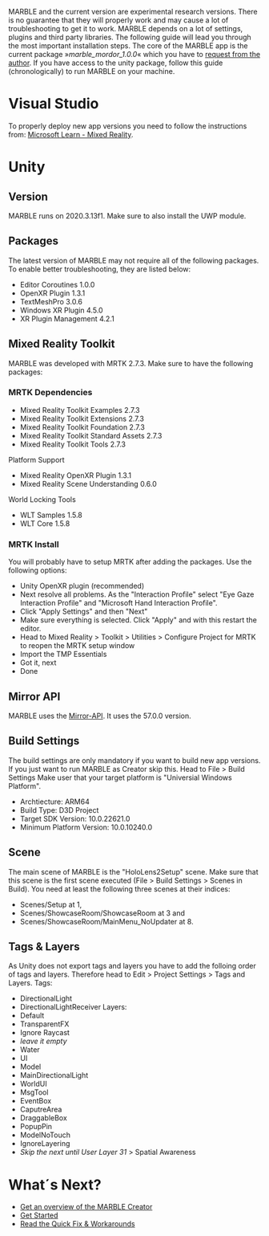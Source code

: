 MARBLE and the current version are experimental research versions. There is no guarantee that they will properly work and may cause a lot of troubleshooting to get it to work. MARBLE depends on a lot of settings, plugins and third party libraries. The following guide will lead you through the most important installation steps. The core of the MARBLE app is the current package »_marble_mordor_1.0.0_« which you have to [request from the author](mailto:marc-alexander.lohfink@hfu.eu).
If you have access to the unity package, follow this guide (chronologically) to run MARBLE on your machine.

# Visual Studio
To properly deploy new app versions you need to follow the instructions from: [Microsoft Learn - Mixed Reality](https://learn.microsoft.com/en-us/windows/mixed-reality/develop/install-the-tools#installation-checklist).

# Unity 
## Version
MARBLE runs on 2020.3.13f1. Make sure to also install the UWP module.

## Packages
The latest version of MARBLE may not require all of the following packages. To enable better troubleshooting, they are listed below:
* Editor Coroutines 1.0.0
* OpenXR Plugin 1.3.1
* TextMeshPro 3.0.6
* Windows XR Plugin 4.5.0
* XR Plugin Management 4.2.1

## Mixed Reality Toolkit
MARBLE was developed with MRTK 2.7.3. Make sure to have the following packages:

### MRTK Dependencies

* Mixed Reality Toolkit Examples 2.7.3
* Mixed Reality Toolkit Extensions 2.7.3
* Mixed Reality Toolkit Foundation 2.7.3
* Mixed Reality Toolkit Standard Assets 2.7.3
* Mixed Reality Toolkit Tools 2.7.3

Platform Support
* Mixed Reality OpenXR Plugin 1.3.1
* Mixed Reality Scene Understanding 0.6.0

World Locking Tools
* WLT Samples 1.5.8
* WLT Core 1.5.8

### MRTK Install 
You will probably have to setup MRTK after adding the packages. Use the following options:
* Unity OpenXR plugin (recommended)
* Next resolve all problems. As the "Interaction Profile" select "Eye Gaze Interaction Profile" and "Microsoft Hand Interaction Profile".
* Click "Apply Settings" and then "Next"
* Make sure everything is selected. Click "Apply" and with this restart the editor.
* Head to Mixed Reality > Toolkit > Utilities > Configure Project for MRTK to reopen the MRTK setup window
* Import the TMP Essentials
* Got it, next
* Done

## Mirror API
MARBLE uses the [Mirror-API](https://mirror-networking.com/). It uses the 57.0.0 version.

## Build Settings
The build settings are only mandatory if you want to build new app versions. If you just want to run MARBLE as Creator skip this.
Head to File > Build Settings
Make user that your target platform is "Universial Windows Platform". 
* Archtiecture: ARM64
* Build Type: D3D Project
* Target SDK Version: 10.0.22621.0
* Minimum Platform Version: 10.0.10240.0

## Scene
The main scene of MARBLE is the "HoloLens2Setup" scene. Make sure that this scene is the first scene executed (File > Build Settings > Scenes in Build).
You need at least the following three scenes at their indices: 
* Scenes/Setup at 1, 
* Scenes/ShowcaseRoom/ShowcaseRoom at 3 and
* Scenes/ShowcaseRoom/MainMenu_NoUpdater at 8.

## Tags & Layers
As Unity does not export tags and layers you have to add the folloing order of tags and layers. Therefore head to Edit > Project Settings > Tags and Layers. 
Tags:
* DirectionalLight
* DirectionalLightReceiver
Layers:
* Default
* TransparentFX
* Ignore Raycast
* _leave it empty_
* Water
* UI
* Model
* MainDirectionalLight
* WorldUI
* MsgTool
* EventBox
* CaputreArea
* DraggableBox
* PopupPin
* ModelNoTouch
* IgnoreLayering
* _Skip the next until User Layer 31_ > Spatial Awareness

# What´s Next?

* <a href="Creator-Overview">Get an overview of the MARBLE Creator</a>
* <a href="Getting-Started">Get Started</a>
* <a href="Quick-Fix-&-Workarounds">Read the Quick Fix & Workarounds</a>